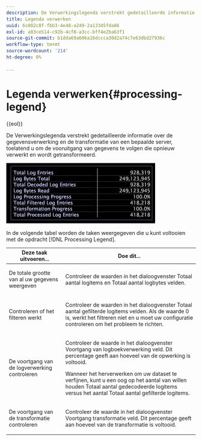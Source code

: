 ```yaml
---
description: De Verwerkingslegenda verstrekt gedetailleerde informatie over de gegevensverwerking en de transformatie van een bepaalde server, toelatend u om de vooruitgang van gegevens te volgen die opnieuw verwerkt en wordt getransformeerd.
title: Legenda verwerken
uuid: 6c082c8f-fbb3-4e48-a249-2a13345fda86
exl-id: a83ce514-c92b-4cf8-a3cc-bff4e2ba63f1
source-git-commit: b1dda69a606a16dccca30d2a74c7e63dbd27936c
workflow-type: tm+mt
source-wordcount: '214'
ht-degree: 0%

---
```


# Legenda verwerken{#processing-legend}

{{eol}}

De Verwerkingslegenda verstrekt gedetailleerde informatie over de gegevensverwerking en de transformatie van een bepaalde server, toelatend u om de vooruitgang van gegevens te volgen die opnieuw verwerkt en wordt getransformeerd.

![](assets/vis_ProcessingLegend.png)

In de volgende tabel worden de taken weergegeven die u kunt voltooien met de opdracht [!DNL Processing Legend].

<table id="table_6149250C44B14C44A3CB1CEF68B280C6"> 
 <thead> 
  <tr> 
   <th colname="col1" class="entry"> Deze taak uitvoeren... </th> 
   <th colname="col2" class="entry"> Doe dit... </th> 
  </tr> 
 </thead>
 <tbody> 
  <tr> 
   <td colname="col1"> <p>De totale grootte van al uw gegevens weergeven </p> </td> 
   <td colname="col2"> <p>Controleer de waarden in het dialoogvenster <span class="wintitle"> Totaal aantal logitems</span> en <span class="wintitle"> Totaal aantal logbytes</span> velden. </p> </td> 
  </tr> 
  <tr> 
   <td colname="col1"> <p>Controleren of het filteren werkt </p> </td> 
   <td colname="col2"> <p>Controleer de waarden in het dialoogvenster <span class="wintitle"> Totaal aantal gefilterde logitems</span> velden. Als de waarde 0 is, werkt het filtreren niet en u moet uw configuratie controleren om het probleem te richten. </p> </td> 
  </tr> 
  <tr> 
   <td colname="col1"> <p>De voortgang van de logverwerking controleren </p> </td> 
   <td colname="col2"> <p>Controleer de waarde in het dialoogvenster <span class="wintitle"> Voortgang van logboekverwerking</span> veld. Dit percentage geeft aan hoeveel van de opwerking is voltooid. </p> <p>Wanneer het herverwerken om uw dataset te verfijnen, kunt u een oog op het aantal van willen houden <span class="wintitle"> Totaal aantal gedecodeerde logitems</span> versus het aantal <span class="wintitle"> Totaal aantal gefilterde logitems</span>. </p> </td> 
  </tr> 
  <tr> 
   <td colname="col1"> <p>De voortgang van de transformatie controleren </p> </td> 
   <td colname="col2"> <p>Controleer de waarde in het dialoogvenster <span class="wintitle"> Voortgang transformatie</span> veld. Dit percentage geeft aan hoeveel van de transformatie is voltooid. </p> </td> 
  </tr> 
 </tbody> 
</table>
